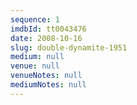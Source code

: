```yaml
---
sequence: 1
imdbId: tt0043476
date: 2008-10-16
slug: double-dynamite-1951
medium: null
venue: null
venueNotes: null
mediumNotes: null
---
```


